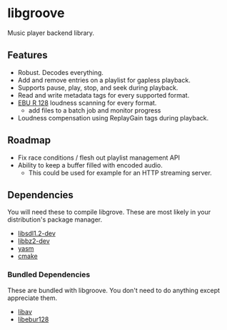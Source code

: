 # libgroove

Music player backend library.

## Features

 * Robust. Decodes everything.
 * Add and remove entries on a playlist for gapless playback.
 * Supports pause, play, stop, and seek during playback.
 * Read and write metadata tags for every supported format.
 * [EBU R 128](http://tech.ebu.ch/loudness) loudness scanning for every format.
   - add files to a batch job and monitor progress
 * Loudness compensation using ReplayGain tags during playback.

## Roadmap

 * Fix race conditions / flesh out playlist management API
 * Ability to keep a buffer filled with encoded audio.
   - This could be used for example for an HTTP streaming server.

## Dependencies

You will need these to compile libgrove. These are most likely in your
distribution's package manager.

 * [libsdl1.2-dev](http://www.libsdl.org/)
 * [libbz2-dev](http://www.bzip.org/)
 * [yasm](http://yasm.tortall.net/)
 * [cmake](http://www.cmake.org/)

### Bundled Dependencies

These are bundled with libgroove. You don't need to do anything except
appreciate them.

 * [libav](http://libav.org)
 * [libebur128](https://github.com/jiixyj/libebur128)
